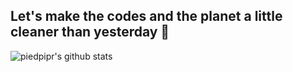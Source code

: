 ## Let's make the codes and the planet a little cleaner than yesterday 👋
![piedpipr's github stats](https://github-readme-stats.vercel.app/api?username=piedpipr&count_private=true)


<!--
**piedpipr/piedpipr** is a ✨ _special_ ✨ repository because its `README.md` (this file) appears on your GitHub profile.

Here are some ideas to get you started:

- 🔭 I’m currently working on ...
- 🌱 I’m currently learning ...
- 👯 I’m looking to collaborate on ...
- 🤔 I’m looking for help with ...
- 💬 Ask me about ...
- 📫 How to reach me: ...
- 😄 Pronouns: ...
- ⚡ Fun fact: ...
-->
